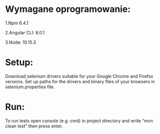 # Wymagane oprogramowanie:
1.Npm 6.4.1

2.Angular CLI: 8.0.1

3.Node: 10.15.3
# Setup:
Download selenium drivers suitable for your Google Chrome and Firefox versions. Set up paths for the drivers and binary files of your browsers in selenium.properties file.
# Run:
To run tests open console (e.g. cmd) in project directory and write “mvn clean test” then press enter.
